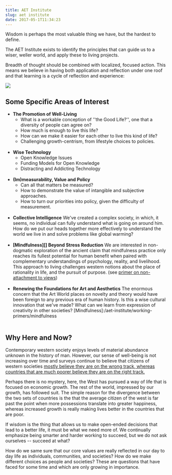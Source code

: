 ```yaml
---
title: AET Institute
slug: aet institute
date: 2017-05-1T11:34:23
---
```


Wisdom is perhaps the most valuable thing we have, but the hardest to define.

The AET Institute exists to identify the principles that can guide us to a wiser, weller world, and apply these to living projects.

Breadth of thought should be combined with localized, focused action. This means we believe in having both application and reflection under one roof and that learning is a cycle of reflection and experience:

![](/images/kolb-moon-with-title.jpg)

## Some Specific Areas of Interest



* **The Promotion of Well-Living**
  * What is a workable conception of ''the Good Life?'', one that a diversity of people can agree on?
  * How much is enough to live this life?
  * How can we make it easier for each other to live this kind of life?
  * Challenging growth-centrism, from lifestyle choices to policies.
<br><br>
* **Wise Technology**
  * Open Knowledge Issues
  * Funding Models for Open Knowledge
  * Distracting and Addicting Technology
<br><br>
* **(Im)measurability, Value and Policy**
  * Can all that matters be measured?
  * How to demonstrate the value of intangible and subjective approaches.
  * How to turn our priorities into policy, given the difficulty of measurement.
<br><br>
* **Collective Intelligence**
  We've created a complex society, in which, it seems, no individual can fully understand what is going on around him. How do we put our heads together more effectively to understand the world we live in and solve problems like global warming?
<br><br>
* **[Mindfulness][] Beyond Stress Reduction**
  We are interested in non-dogmatic exploration of the ancient claim that mindfulness practice only reaches its fullest potential for human benefit when paired with complementary understandings of psychology, reality, and livelihood. This approach to living challenges western notions about the place of rationality in life, and the pursuit of purpose. (see [primer on non-attachment to views](/aet-institute/working-primers/non-attachment-to-views))
<br><br>
* **Renewing the Foundations for Art and Aesthetics**
  The enormous concern that the Art World places on novelty and theory would have been foreign to any previous era of human history. Is this a wise cultural innovation that we've made? What can we learn from expression of creativity in other societies?
[Mindfulness]:/aet-institute/working-primers/mindfulness
<br><br>
## Why Here and Now?

Contemporary western society enjoys levels of material abundance unknown in the history of man. However, our sense of well-being is not increasing over time and surveys continue to believe that citizens of western societies [mostly believe they are on the wrong track, whereas countries that are much poorer believe they are on the right track. ](https://www.weforum.org/agenda/2017/01/which-countries-are-on-the-right-track-according-to-their-citizens/)

Perhaps there is no mystery, here, the West has pursued a way of life that is focused on economic growth. The rest of the world, impressed by our growth, has followed suit. The simple reason for the divergence between the two sets of countries is the that the average citizen of the west is far past the point when more possessions translate into greater happiness, whereas increased growth is really making lives better in the countries that are poor.

If wisdom is the thing that allows us to make open-ended decisions that lead to a better life, it must be what we need more of. We continually emphasize being smarter and harder working to succeed, but we do not ask ourselves -- succeed at what?

How do we same sure that our core values are really reflected in our day to day life as individuals, communities, and societies? How do we make different choices as people and societies? These are questions that have faced for some time and which are only growing in importance.
